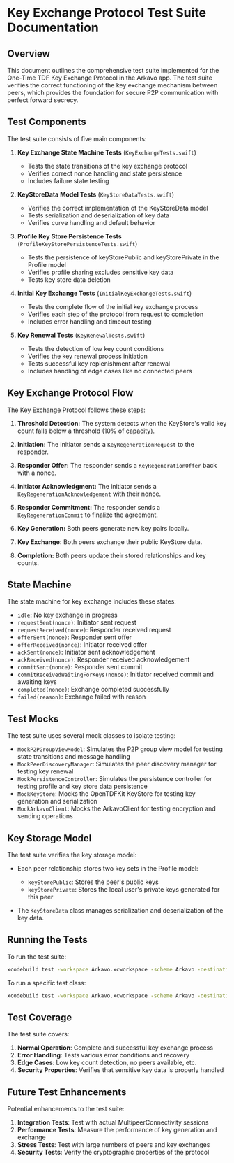 # Key Exchange Protocol Test Suite Documentation

## Overview

This document outlines the comprehensive test suite implemented for the One-Time TDF Key Exchange Protocol in the Arkavo app. The test suite verifies the correct functioning of the key exchange mechanism between peers, which provides the foundation for secure P2P communication with perfect forward secrecy.

## Test Components

The test suite consists of five main components:

1. **Key Exchange State Machine Tests** (`KeyExchangeTests.swift`)
   - Tests the state transitions of the key exchange protocol
   - Verifies correct nonce handling and state persistence
   - Includes failure state testing

2. **KeyStoreData Model Tests** (`KeyStoreDataTests.swift`)
   - Verifies the correct implementation of the KeyStoreData model
   - Tests serialization and deserialization of key data
   - Verifies curve handling and default behavior

3. **Profile Key Store Persistence Tests** (`ProfileKeyStorePersistenceTests.swift`)
   - Tests the persistence of keyStorePublic and keyStorePrivate in the Profile model
   - Verifies profile sharing excludes sensitive key data
   - Tests key store data deletion

4. **Initial Key Exchange Tests** (`InitialKeyExchangeTests.swift`)
   - Tests the complete flow of the initial key exchange process
   - Verifies each step of the protocol from request to completion
   - Includes error handling and timeout testing

5. **Key Renewal Tests** (`KeyRenewalTests.swift`)
   - Tests the detection of low key count conditions
   - Verifies the key renewal process initiation
   - Tests successful key replenishment after renewal
   - Includes handling of edge cases like no connected peers

## Key Exchange Protocol Flow

The Key Exchange Protocol follows these steps:

1. **Threshold Detection:** The system detects when the KeyStore's valid key count falls below a threshold (10% of capacity).

2. **Initiation:** The initiator sends a `KeyRegenerationRequest` to the responder.

3. **Responder Offer:** The responder sends a `KeyRegenerationOffer` back with a nonce.

4. **Initiator Acknowledgment:** The initiator sends a `KeyRegenerationAcknowledgement` with their nonce.

5. **Responder Commitment:** The responder sends a `KeyRegenerationCommit` to finalize the agreement.

6. **Key Generation:** Both peers generate new key pairs locally.

7. **Key Exchange:** Both peers exchange their public KeyStore data.

8. **Completion:** Both peers update their stored relationships and key counts.

## State Machine

The state machine for key exchange includes these states:

- `idle`: No key exchange in progress
- `requestSent(nonce)`: Initiator sent request
- `requestReceived(nonce)`: Responder received request 
- `offerSent(nonce)`: Responder sent offer
- `offerReceived(nonce)`: Initiator received offer
- `ackSent(nonce)`: Initiator sent acknowledgement
- `ackReceived(nonce)`: Responder received acknowledgement
- `commitSent(nonce)`: Responder sent commit
- `commitReceivedWaitingForKeys(nonce)`: Initiator received commit and awaiting keys
- `completed(nonce)`: Exchange completed successfully
- `failed(reason)`: Exchange failed with reason

## Test Mocks

The test suite uses several mock classes to isolate testing:

- `MockP2PGroupViewModel`: Simulates the P2P group view model for testing state transitions and message handling
- `MockPeerDiscoveryManager`: Simulates the peer discovery manager for testing key renewal
- `MockPersistenceController`: Simulates the persistence controller for testing profile and key store data persistence
- `MockKeyStore`: Mocks the OpenTDFKit KeyStore for testing key generation and serialization
- `MockArkavoClient`: Mocks the ArkavoClient for testing encryption and sending operations

## Key Storage Model

The test suite verifies the key storage model:

- Each peer relationship stores two key sets in the Profile model:
  - `keyStorePublic`: Stores the peer's public keys
  - `keyStorePrivate`: Stores the local user's private keys generated for this peer

- The `KeyStoreData` class manages serialization and deserialization of the key data.

## Running the Tests

To run the test suite:

```bash
xcodebuild test -workspace Arkavo.xcworkspace -scheme Arkavo -destination 'platform=iOS Simulator,name=iPhone 16 Pro Max,OS=18.4,arch=arm64'
```

To run a specific test class:

```bash
xcodebuild test -workspace Arkavo.xcworkspace -scheme Arkavo -destination 'platform=iOS Simulator,name=iPhone 16 Pro Max,OS=18.4,arch=arm64' -only-testing:ArkavoTests/KeyExchangeTests
```

## Test Coverage

The test suite covers:

1. **Normal Operation**: Complete and successful key exchange process
2. **Error Handling**: Tests various error conditions and recovery
3. **Edge Cases**: Low key count detection, no peers available, etc.
4. **Security Properties**: Verifies that sensitive key data is properly handled

## Future Test Enhancements

Potential enhancements to the test suite:

1. **Integration Tests**: Test with actual MultipeerConnectivity sessions
2. **Performance Tests**: Measure the performance of key generation and exchange
3. **Stress Tests**: Test with large numbers of peers and key exchanges
4. **Security Tests**: Verify the cryptographic properties of the protocol